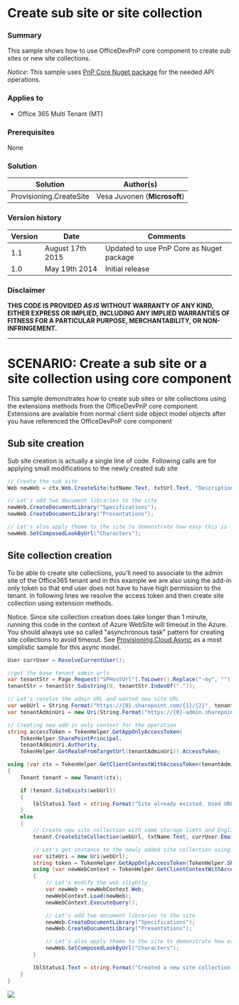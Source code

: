 # Create sub site or site collection #

### Summary ###
This sample shows how to use OfficeDevPnP core component to create sub sites or new site collections.

*Notice*: This sample uses [PnP Core Nuget package](https://github.com/OfficeDev/PnP-sites-core) for the needed API operations.

### Applies to ###
-  Office 365 Multi Tenant (MT)

### Prerequisites ###
None

### Solution ###
Solution | Author(s)
---------|----------
Provisioning.CreateSite | Vesa Juvonen (**Microsoft**)

### Version history ###
Version  | Date | Comments
---------| -----| --------
1.1  | August 17th 2015 | Updated to use PnP Core as Nuget package
1.0  | May 19th 2014 | Initial release

### Disclaimer ###
**THIS CODE IS PROVIDED *AS IS* WITHOUT WARRANTY OF ANY KIND, EITHER EXPRESS OR IMPLIED, INCLUDING ANY IMPLIED WARRANTIES OF FITNESS FOR A PARTICULAR PURPOSE, MERCHANTABILITY, OR NON-INFRINGEMENT.**


----------

# SCENARIO: Create a sub site or a site collection using core component #
This sample demonstrates how to create sub sites or site collections using the extensions methods from the OfficeDevPnP core component. Extensions are available from normal client side object model objects after you have referenced the OfficeDevPnP core component

## Sub site creation ##
Sub site creation is actually a single line of code. Following calls are for applying small modifications to the newly created sub site

```C#
// Create the sub site
Web newWeb = ctx.Web.CreateSite(txtName.Text, txtUrl.Text, "Description", drpContentTypes.SelectedValue, 1033);

// Let's add two document libraries to the site 
newWeb.CreateDocumentLibrary("Specifications");
newWeb.CreateDocumentLibrary("Presentations");

// Let's also apply theme to the site to demonstrate how easy this is
newWeb.SetComposedLookByUrl("Characters");
```

## Site collection creation ##
To be able to create site collections, you’ll need to associate to the admin site of the Office365 tenant and in this example we are also using the add-in only token so that end user does not have to have high permission to the tenant. In following lines we resolve the access token and then create site collection using extension methods.

Notice. Since site collection creation does take longer than 1 minute, running this code in the context of Azure WebSite will timeout in the Azure. You should always use so called "asynchronous task" pattern for creating site collections to avoid timeout. See [Provisioning.Cloud.Async](https://github.com/OfficeDev/PnP/tree/master/Samples/Provisioning.Cloud.Async) as a most simplistic sample for this async model.

```C#
User currUser = ResolveCurrentUser();

//get the base tenant admin urls
var tenantStr = Page.Request["SPHostUrl"].ToLower().Replace("-my", "").Substring(8);
tenantStr = tenantStr.Substring(0, tenantStr.IndexOf("."));

// Let's resolve the admin URL and wanted new site URL
var webUrl = String.Format("https://{0}.sharepoint.com/{1}/{2}", tenantStr, "sites", txtUrl.Text);
var tenantAdminUri = new Uri(String.Format("https://{0}-admin.sharepoint.com", tenantStr));

// Creating new add-in only context for the operation
string accessToken = TokenHelper.GetAppOnlyAccessToken(
    TokenHelper.SharePointPrincipal,
    tenantAdminUri.Authority,
    TokenHelper.GetRealmFromTargetUrl(tenantAdminUri)).AccessToken;

using (var ctx = TokenHelper.GetClientContextWithAccessToken(tenantAdminUri.ToString(), accessToken))
{
    Tenant tenant = new Tenant(ctx);

    if (tenant.SiteExists(webUrl))
    {
        lblStatus1.Text = string.Format("Site already existed. Used URL - {0}", webUrl);
    }
    else
    {
        // Create new site collection with some storage limts and English locale
        tenant.CreateSiteCollection(webUrl, txtName.Text, currUser.Email, drpContentTypes.SelectedValue, 500, 400, 7, 7, 1, 1033);

        // Let's get instance to the newly added site collection using URLs
        var siteUri = new Uri(webUrl);
        string token = TokenHelper.GetAppOnlyAccessToken(TokenHelper.SharePointPrincipal, siteUri.Authority, TokenHelper.GetRealmFromTargetUrl(new Uri(webUrl))).AccessToken;
        using (var newWebContext = TokenHelper.GetClientContextWithAccessToken(siteUri.ToString(), token))
        {
            // Let's modify the web slightly
            var newWeb = newWebContext.Web;
            newWebContext.Load(newWeb);
            newWebContext.ExecuteQuery();

            // Let's add two document libraries to the site 
            newWeb.CreateDocumentLibrary("Specifications"); 
            newWeb.CreateDocumentLibrary("Presentations");

            // Let's also apply theme to the site to demonstrate how easy this is
            newWeb.SetComposedLookByUrl("Characters");
        }

        lblStatus1.Text = string.Format("Created a new site collection to address <a href='{0}'>{1}</a>", webUrl, webUrl);
    }
}
```

<img src="https://telemetry.sharepointpnp.com/pnp/samples/Provisioning.CreateSite" />